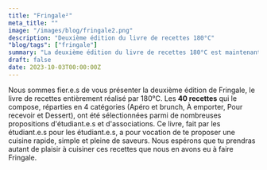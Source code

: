 ```yaml
---
title: "Fringale²"
meta_title: ""
image: "/images/blog/fringale2.png"
description: "Deuxième édition du livre de recettes 180°C"
"blog/tags": ["fringale"]
summary: "La deuxième édition du livre de recettes 180°C est maintenant disponible !"
draft: false
date: 2023-10-03T00:00:00Z
---
```


Nous sommes fier.e.s de vous présenter la deuxième édition de Fringale, le livre de recettes entièrement réalisé par 180°C. Les **40 recettes** qui le compose, réparties en 4 catégories (Apéro et brunch, À emporter, Pour recevoir et Dessert), ont été sélectionnées parmi de nombreuses propositions d'étudiant.e.s et d'associations. Ce livre, fait par les étudiant.e.s pour les étudiant.e.s, a pour vocation de te proposer une cuisine rapide, simple et pleine de saveurs. Nous espérons que tu prendras autant de plaisir à cuisiner ces recettes que nous en avons eu à faire Fringale. 

<div class="text-center">
<script async src="https://js.stripe.com/v3/buy-button.js"></script><stripe-buy-button buy-button-id="buy_btn_1Nx5aXIuMIajt3W6EJH5QJWb" publishable-key="pk_live_51NtW8IIuMIajt3W6pXmFs73b4TtLL2tF376cUIiEPnHZk76F7h2djtpq5UBJ2FfQD5K4z5NHsw930MOPO2IlFzpE00LuF57Fw2">
</stripe-buy-button>
</div>
